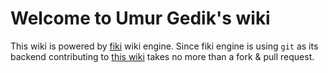 # Welcome to Umur Gedik's wiki

This wiki is powered by [fiki](https://github.com/umurgdk/fiki) wiki engine. Since fiki engine is using `git` as its backend contributing to [this wiki](https://github.com/umurgdk/wiki) takes no more than a fork & pull request. 
